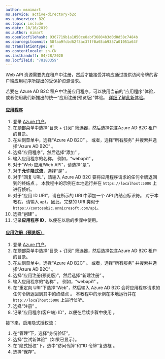 ```yaml
---
author: msmimart
ms.service: active-directory-b2c
ms.subservice: B2C
ms.topic: include
ms.date: 10/16/2019
ms.author: mimart
ms.openlocfilehash: 9367719b1a1050ce8abf36804b3d0d0d58c7484b
ms.sourcegitcommit: 58faa9fcbd62f3ac37ff0a65ab9357a01051a64f
ms.translationtype: HT
ms.contentlocale: zh-CN
ms.lasthandoff: 04/28/2020
ms.locfileid: "78183359"
---
```

Web API 资源需要先在租户中注册，然后才能接受并响应通过提供访问令牌的客户端应用程序所提出的受保护资源请求。

若要在 Azure AD B2C 租户中注册应用程序，可以使用当前的“应用程序”体验，  或者使用我们新推出的统一“应用注册(预览版)”体验。  [详细了解此新体验](https://aka.ms/b2cappregintro)。

#### <a name="applications"></a>[应用程序](#tab/applications/)

1. 登录 [Azure 门户](https://portal.azure.com)。
1. 在顶部菜单中选择“目录 + 订阅”  筛选器，然后选择包含Azure AD B2C 租户的目录。
1. 在左侧菜单中，选择“Azure AD B2C”  。 或者，选择“所有服务”  并搜索并选择“Azure AD B2C”  。
1. 选择“应用程序”，然后选择“添加”   。
1. 输入应用程序的名称。 例如，“webapi1”  。
1. 对于“Web 应用/Web API”，请选择“是”。  
1. 对于**允许隐式流**，选择“是”  。
1. 对于“回复 URL”，请输入 Azure AD B2C 要将应用程序请求的任何令牌返回到的终结点  。 本教程中的示例在本地运行并在 `https://localhost:5000` 上进行侦听。
1. 对于“应用 ID URI”，请在所示的 URI 中添加一个 API 终结点标识符。  对于本教程，请输入 `api`，因此，完整的 URI 类似于 `https://contosob2c.onmicrosoft.com/api`。
1. 选择“创建”  。
1. 记录**应用程序 ID**，以便在以后的步骤中使用。

#### <a name="app-registrations-preview"></a>[应用注册（预览版）](#tab/app-reg-preview/)

1. 登录 [Azure 门户](https://portal.azure.com)。
1. 在顶部菜单中选择“目录 + 订阅”  筛选器，然后选择包含Azure AD B2C 租户的目录。
1. 在左侧菜单中，选择“Azure AD B2C”  。 或者，选择“所有服务”  并搜索并选择“Azure AD B2C”  。
1. 选择“应用注册(预览版)”，然后选择“新建注册”   。
1. 输入应用程序的“名称”  。 例如，“webapi1”  。
1. 在“重定向 URI”下选择“Web”，然后输入 Azure AD B2C 会将应用程序请求的任何令牌返回到其中的终结点  。  本教程中的示例在本地运行并在 `http://localhost:5000` 上进行侦听。
1. 选择“注册”  。
1. 记录“应用程序(客户端) ID”，以便在后续步骤中使用  。

接下来，启用隐式授权流：

1. 在“管理”下，选择“身份验证”。  
1. 选择“尝试新体验”（如果已显示）。 
1. 在“隐式授权”下，选中“访问令牌”和“ID 令牌”复选框    。
1. 选择“保存”。 